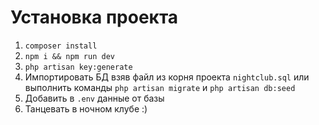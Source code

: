 # Установка проекта

1. ``` composer install  ```
2. ``` npm i && npm run dev ```
3. ``` php artisan key:generate ```
4. Импортировать БД взяв файл из корня проекта ```nightclub.sql``` 
или выполнить команды ```php artisan migrate``` и ```php artisan db:seed```
5. Добавить в ```.env``` данные от базы
6. Танцевать в ночном клубе :)
